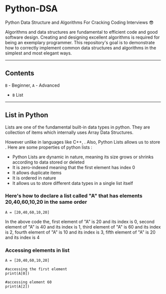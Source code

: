 # Python-DSA
Python Data Structure and Algorithms For Cracking Coding Interviews 😎

Algorithms and data structures are fundamental to efficient code and good software design. Creating and designing excellent algorithms is required for being an exemplary programmer. This repository's goal is to demonstrate how to correctly implement common data structures and algorithms in the simplest and most elegant ways.

---
## Contents
`B` - Beginner, `A` - Advanced
* `B` List
<!--

* 
* `B` [Linked List](src/data-structures/linked-list)
* `B` [Doubly Linked List](src/data-structures/doubly-linked-list)
* `B` [Queue](src/data-structures/queue)
* `B` [Stack](src/data-structures/stack)
* `B` [Hash Table](src/data-structures/hash-table)
* `B` [Heap](src/data-structures/heap) - max and min heap versions
* `B` [Priority Queue](src/data-structures/priority-queue)
* `A` [Trie](src/data-structures/trie)
* `A` [Tree](src/data-structures/tree)
  * `A` [Binary Search Tree](src/data-structures/tree/binary-search-tree)
  * `A` [AVL Tree](src/data-structures/tree/avl-tree)
  * `A` [Red-Black Tree](src/data-structures/tree/red-black-tree)
  * `A` [Segment Tree](src/data-structures/tree/segment-tree) - with min/max/sum range queries examples
  * `A` [Fenwick Tree](src/data-structures/tree/fenwick-tree) (Binary Indexed Tree)
* `A` [Graph](src/data-structures/graph) (both directed and undirected)
* `A` [Disjoint Set](src/data-structures/disjoint-set)
* `A` [Bloom Filter](src/data-structures/bloom-filter)

-->

---

## List in Python
Lists are one of the fundamental built-in data types in python. They are collection of items which internally uses Array Data Structures. 

However unlike in languages like C++, . Also, Python Lists allows us to store .
Here are some properties of python lists :
* Python Lists are dynamic in nature, meaning its size grows or shrinks according to data stored or deleted
* It is zero-indexed meaning that the first element has index 0
* It allows duplicate items
* It is ordered in nature
* It allows us to store different data types in a single list itself

### Here's how to declare a list called "A" that has elements 20,40,60,10,20 in the same order
```
A = [20,40,60,10,20]
```
In the above code the,
first element of "A" is 20 and its index is 0, second element of "A" is 40 and its index is 1, third element of "A" is 60 and its index is 2, 
fourth element of "A" is 10 and its index is 3, fifth element of "A" is 20 and its index is 4

### Accessing elements in list
```
A = [20,40,60,10,20]

#accessing the first element 
print(A[0])

#accessing element 60
print(A[2])
```


